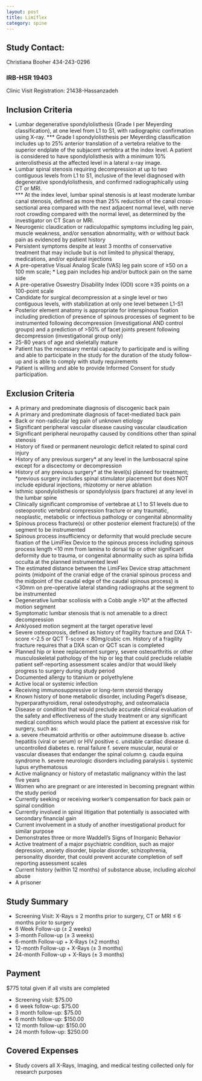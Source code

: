 ```yaml
---
layout: post
title: Limiflex
category: spine
---
```


## Study Contact:  
Christiana Booher
434-243-0296

### IRB-HSR 19403
Clinic Visit Registration:
21438-Hassanzadeh

##  Inclusion Criteria

- Lumbar degenerative spondylolisthesis (Grade I per Meyerding classification), at one level from L1 to S1, with radiographic confirmation using X-ray. 
      *** Grade I spondylolisthesis per Meyerding classification includes up to 25% anterior translation of a vertebra relative to the          superior endplate of the subjacent vertebra at the index level. A patient is considered to have spondylolisthesis with a minimum        10% anterolisthesis at the affected level in a lateral x-ray image.
- Lumbar spinal stenosis requiring decompression at up to two contiguous levels from L1 to S1, inclusive of the level diagnosed with degenerative spondylolisthesis, and confirmed radiographically using CT or MRI.  
      *** At the index level, lumbar spinal stenosis is at least moderate lumbar canal stenosis, defined as more than 25% reduction of          the canal cross-sectional area compared with the next adjacent normal level, with nerve root crowding compared with the normal          level, as determined by the investigator on CT Scan or MRI.
- Neurogenic claudication or radiculopathic symptoms including leg pain, muscle weakness, and/or sensation abnormality, with or without back pain as evidenced by patient history
- Persistent symptoms despite at least 3 months of conservative treatment that may include but is not limited to physical therapy, medications, and/or epidural injections
- A pre-operative Visual Analog Scale (VAS) leg pain score of ≥50 on a 100 mm scale; * Leg pain includes hip and/or buttock pain on the same side
- A pre-operative Oswestry Disability Index (ODI) score ≥35 points on a 100-point scale
- Candidate for surgical decompression at a single level or two contiguous levels, with stabilization at only one level between L1-S1
- Posterior element anatomy is appropriate for interspinous fixation including prediction of presence of spinous processes of segment to be instrumented following decompression (investigational AND control groups) and a prediction of >50% of facet joints present following decompression (investigational group only)
- 25-80 years of age and skeletally mature
- Patient has the necessary mental capacity to participate and is willing and able to participate in the study for the duration of the study follow-up and is able to comply with study requirements
- Patient is willing and able to provide Informed Consent for study participation.


##  Exclusion Criteria

- A primary and predominate diagnosis of discogenic back pain
- A primary and predominate diagnosis of facet-mediated back pain
- Back or non-radicular leg pain of unknown etiology
- Significant peripheral vascular disease causing vascular claudication
- Significant peripheral neuropathy caused by conditions other than spinal stenosis
- History of fixed or permanent neurologic deficit related to spinal cord injury
- History of any previous surgery* at any level in the lumbosacral spine except for a discectomy or decompression
- History of any previous surgery* at the level(s) planned for treatment; 
      *previous surgery includes spinal stimulator placement but does NOT include epidural injections, rhizotomy or nerve ablation
- Isthmic spondylolisthesis or spondylolysis (pars fracture) at any level in the lumbar spine
- Clinically significant compromise of vertebrae at L1 to S1 levels due to osteoporotic vertebral compression fracture or any traumatic, neoplastic, metabolic or infectious pathology or congenital abnormality
- Spinous process fracture(s) or other posterior element fracture(s) of the segment to be instrumented
- Spinous process insufficiency or deformity that would preclude secure fixation of the LimiFlex Device to the spinous process including spinous process length <10 mm from lamina to dorsal tip or other significant deformity due to trauma, or congenital abnormality such as spina bifida occulta at the planned instrumented level
- The estimated distance between the LimiFlex Device strap attachment points (midpoint of the cranial edge of the cranial spinous process and the midpoint of the caudal edge of the caudal spinous process) is <30mm on pre-operative lateral standing radiographs at the segment to be instrumented
- Degenerative lumbar scoliosis with a Cobb angle >10° at the affected motion segment
- Symptomatic lumbar stenosis that is not amenable to a direct decompression
- Anklyosed motion segment at the target operative level
- Severe osteoporosis, defined as history of fragility fracture and DXA T-score <-2.5 or QCT T-score < 80mg/cubic cm. History of a fragility fracture requires that a DXA scan or QCT scan is completed
- Planned hip or knee replacement surgery, severe osteoarthritis or other musculoskeletal pathology of the hip or leg that could preclude reliable patient self-reporting assessment scales and/or that would likely progress to surgery during study period
- Documented allergy to titanium or polyethylene
- Active local or systemic infection
- Receiving immunosuppressive or long-term steroid therapy
- Known history of bone metabolic disorder, including Paget’s disease, hyperparathyroidism, renal osteodystrophy, and osteomalacia
- Disease or condition that would preclude accurate clinical evaluation of the safety and effectiveness of the study treatment or any significant medical conditions which would place the patient at excessive risk for surgery, such as:
- a. severe rheumatoid arthritis or other autoimmune disease
  b. active hepatitis (viral or serum) or HIV positive
  c. unstable cardiac disease
  d. uncontrolled diabetes
  e. renal failure
  f. severe muscular, neural or vascular diseases that endanger the spinal column
  g. cauda equina syndrome
  h. severe neurologic disorders including paralysis
  i. systemic lupus erythematosus
- Active malignancy or history of metastatic malignancy within the last five years
- Women who are pregnant or are interested in becoming pregnant within the study period
- Currently seeking or receiving worker’s compensation for back pain or spinal condition
- Currently involved in spinal litigation that potentially is associated with secondary financial gain
- Current involvement in a study of another investigational product for similar purpose
- Demonstrates three or more Waddell’s Signs of Inorganic Behavior
- Active treatment of a major psychiatric condition, such as major depression, anxiety disorder, bipolar disorder, schizophrenia, personality disorder, that could prevent accurate completion of self reporting assessment scales
- Current history (within 12 months) of substance abuse, including alcohol abuse
- A prisoner


## Study Summary

- Screening Visit: X-Rays ≤ 2 months prior to surgery, CT or MRI ≤ 6 months prior to surgery
- 6 Week Follow-up (± 2 weeks)
- 3-month Follow-up (± 3 weeks)
- 6-month Follow-up + X-Rays (±2 months)
- 12-month Follow-up + X-Rays (± 3 months)
- 24-month Follow-up + X-Rays (± 3 months)

## Payment
$775 total given if all visits are completed
- Screening visit: $75.00
- 6 week follow-up: $75.00
- 3 month follow-up: $75.00
- 6 month follow-up: $150.00
- 12 month follow-up: $150.00
- 24 month follow-up: $250.00


## Covered Expenses
- Study covers all X-Rays, Imaging, and medical testing collected only for research purposes
